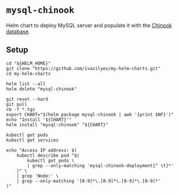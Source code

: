 # `mysql-chinook`

Helm chart to deploy MySQL server and populate it 
with the [Chinook database](https://github.com/lerocha/chinook-database).

## Setup 

```shell script
cd "${HELM_HOME}"
git clone "https://github.com/ivasilyev/my-helm-charts.git"
cd my-helm-charts

helm list --all
helm delete "mysql-chinook"

git reset --hard
git pull
rm -f *.tgz
export CHART="$(helm package mysql-chinook | awk '{print $NF}')"
echo "Install '${CHART}'"
helm install "mysql-chinook" "${CHART}"

kubectl get pods
kubectl get services

echo "Access IP address: $(
    kubectl describe pod "$(
        kubectl get pods \
        | grep --only-matching 'mysql-chinook-deployment[^ \t]*'
    )" \
    | grep 'Node:' \
    | grep --only-matching '[0-9]*\.[0-9]*\.[0-9]*\.[0-9]*'
)"
```
